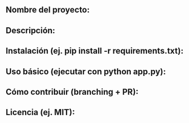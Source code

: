 Nombre del proyecto:
- 

Descripción:
- 

Instalación (ej. pip install -r requirements.txt):
- 

Uso básico (ejecutar con python app.py):
-

Cómo contribuir (branching + PR):
-

Licencia (ej. MIT):
-
